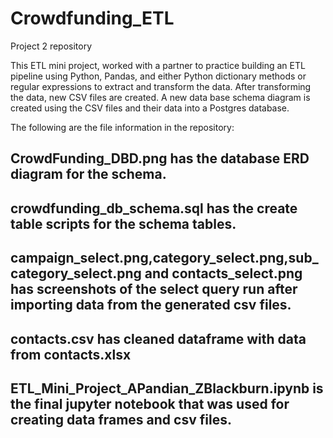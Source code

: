 # Crowdfunding_ETL
Project 2 repository

This ETL mini project, worked with a partner to practice building an ETL pipeline using Python, Pandas, and either Python dictionary methods or regular expressions to extract and transform the data. After transforming  the data, new CSV files are created. A new data base schema diagram is created using the CSV files and their data into a Postgres database.

The following are the file information in the repository:

## CrowdFunding_DBD.png has the database ERD diagram for the schema.

## crowdfunding_db_schema.sql has the create table scripts for the schema tables.

## campaign_select.png,category_select.png,sub_category_select.png and contacts_select.png has screenshots of the select query run after importing data from the generated csv files.

## contacts.csv has cleaned dataframe with data from contacts.xlsx

## ETL_Mini_Project_APandian_ZBlackburn.ipynb is the final jupyter notebook that was used for creating data frames and csv files.
